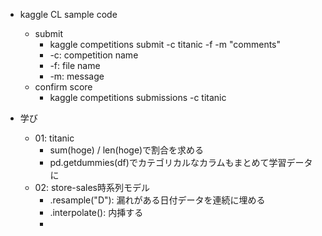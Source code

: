 

- kaggle CL sample code
  - submit 
    - kaggle competitions submit -c titanic -f -m "comments"
    - -c: competition name
    - -f: file name
    - -m: message 
  - confirm score
    - kaggle competitions submissions -c titanic



- 学び
  - 01: titanic 
    - sum(hoge) / len(hoge)で割合を求める
    - pd.getdummies(df)でカテゴリカルなカラムもまとめて学習データに
  - 02: store-sales時系列モデル
    - .resample("D"): 漏れがある日付データを連続に埋める
    - .interpolate(): 内挿する
    - 
